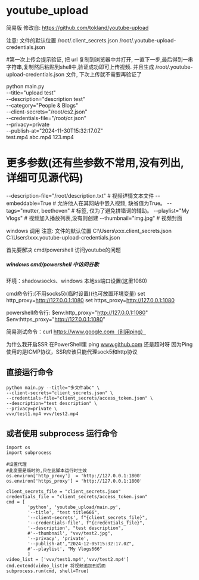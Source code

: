 # youtube_upload
简易版
修改自: https://github.com/tokland/youtube-upload


注意: 文件的默认位置
/root/.client_secrets.json
/root/.youtube-upload-credentials.json

#第一次上传会提示验证, 把 url 复制到浏览器中并打开, 一直下一步,最后得到一串字符串,复制然后粘贴到shell中,验证成功即可上传视频.
并且生成 /root/.youtube-upload-credentials.json 文件, 下次上传就不需要再验证了

python main.py \
  --title="upload test" \
  --description="description test" \
  --category="People & Blogs" \
  --client-secrets="/root/cs2.json" \
  --credentials-file="/root/cr.json" \
  --privacy=private \
  --publish-at="2024-11-30T15:32:17.0Z" \
  test.mp4 abc.mp4 123.mp4


# 更多参数(还有些参数不常用,没有列出,详细可见源代码)
  --description-file="/root/description.txt" # 视频详情文本文件
  --embeddable=True # 允许他人在其网站中嵌入视频, 缺省值为True。
  --tags="mutter, beethoven" # 标签, 仅为了避免拼错词的辅助。
  --playlist="My Vlogs" # 视频加入播放列表,没有则创建
  --thumbnail="img.jpg"  # 视频封面


windows 调用
注意: 文件的默认位置
C:\Users\xxx\.client_secrets.json
C:\Users\xxx\.youtube-upload-credentials.json

首先要解决 cmd/powershell 访问youtube的问题
##### windows cmd/powershell 中访问谷歌

环境：shadowsocks、windows
本地ss端口设置(这里1080)

cmd命令行:(不用socks5)(临时设置)(也可放置环境变量)
set http_proxy=http://127.0.0.1:1080
set https_proxy=http://127.0.0.1:1080

powershell命令行:
$env:http_proxy="http://127.0.0.1:1080"
$env:https_proxy="http://127.0.0.1:1080"

简易测试命令：curl https://www.google.com（别用ping）


为什么我开启SSR 在PowerShell里 ping www.github.com 还是超时呀
因为Ping使用的是ICMP协议，SSR应该只能代理sock5和http协议


## 直接运行命令
```
python main.py --title="多文件abc" \
--client-secrets="client_secrets.json" \
--credentials-file="client_secrets/access_token.json" \
--description="test description" \
--privacy=private \
vvv/test1.mp4 vvv/test2.mp4
```
## 或者使用 subprocess 运行命令
```
import os
import subprocess

#设置代理
#此变量是临时的,只在此脚本运行时生效
os.environ['http_proxy']  = 'http://127.0.0.1:1800'
os.environ['https_proxy'] = 'http://127.0.0.1:1800'

client_secrets_file = "client_secrets.json"
credentials_file = "client_secrets/access_token.json"
cmd = [
        'python', 'youtube_upload/main.py',
        '--title', "test title666",
        '--client-secrets', f"{client_secrets_file}",
        '--credentials-file', f"{credentials_file}",
        '--description', "test description",
        #'--thumbnail', "vvv/test2.jpg",
        '--privacy', 'private',
        '--publish-at',"2024-12-05T15:32:17.0Z",
        #'--playlist', "My Vlogs666"
        ]
video_list = ['vvv/test1.mp4','vvv/test2.mp4']
cmd.extend(video_list)# 将视频追加到后面
subprocess.run(cmd, shell=True)

```

